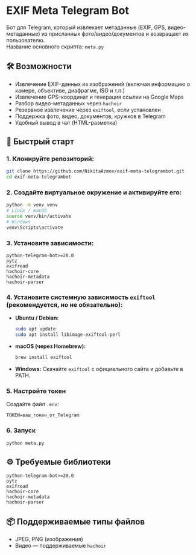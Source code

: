 # EXIF Meta Telegram Bot

Бот для Telegram, который извлекает метаданные (EXIF, GPS, видео-метаданные) из присланных фото/видео/документов и возвращает их пользователю.  
Название основного скрипта: `meta.py`

## 🛠️ Возможности

- Извлечение EXIF-данных из изображений (включая информацию о камере, объективе, диафрагме, ISO и т.п.)
- Извлечение GPS-координат и генерация ссылки на Google Maps
- Разбор видео-метаданных через `hachoir`
- Резервное извлечение через `exiftool`, если установлен
- Поддержка фото, видео, документов, кружков в Telegram
- Удобный вывод в чат (HTML-разметка)

## 🚀 Быстрый старт

### 1. Клонируйте репозиторий:
```bash
git clone https://github.com/NikitaAzmov/exif-meta-telegrambot.git
cd exif-meta-telegrambot
```

### 2. Создайте виртуальное окружение и активируйте его:
```bash
python -m venv venv
# Linux / macOS
source venv/bin/activate
# Windows
venv\Scripts\activate
```

### 3. Установите зависимости:

```
python-telegram-bot>=20.0
pytz
exifread
hachoir-core
hachoir-metadata
hachoir-parser
```

### 4. Установите системную зависимость `exiftool` (рекомендуется, но не обязательно):

- **Ubuntu / Debian:**
  ```bash
  sudo apt update
  sudo apt install libimage-exiftool-perl
  ```

- **macOS (через Homebrew):**
  ```bash
  brew install exiftool
  ```

- **Windows:**
  Скачайте `exiftool` с официального сайта и добавьте в PATH.

### 5. Настройте токен

Создайте файл `.env`:
```env
TOKEN=ваш_токен_от_Telegram
```

### 6. Запуск
```bash
python meta.py
```

## ⚙️ Требуемые библиотеки

```
python-telegram-bot>=20.0
pytz
exifread
hachoir-core
hachoir-metadata
hachoir-parser
```

## 📦 Поддерживаемые типы файлов

- JPEG, PNG (изображения)
- Видео — поддерживаемые `hachoir`

